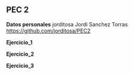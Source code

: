 ## PEC 2 

**Datos personales**
jorditosa
Jordi Sanchez Torras
https://github.com/jorditosa/PEC2  

**Ejercicio_1**


**Ejercicio_2**


**Ejercicio_3**



